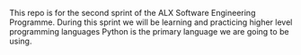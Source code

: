 This repo is for the second sprint of the ALX Software Engineering Programme. During this sprint we will be learning and practicing higher level programming languages Python is the primary language we are going to be using.

